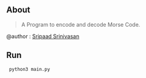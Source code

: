## About 
> A Program to encode and decode Morse Code.


@author : [Sripaad Srinivasan](https://github.com/Sripaad)

## Run
``` python3 main.py```